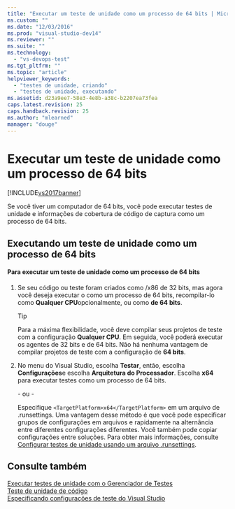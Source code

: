 ```yaml
---
title: "Executar um teste de unidade como um processo de 64 bits | Microsoft Docs"
ms.custom: ""
ms.date: "12/03/2016"
ms.prod: "visual-studio-dev14"
ms.reviewer: ""
ms.suite: ""
ms.technology: 
  - "vs-devops-test"
ms.tgt_pltfrm: ""
ms.topic: "article"
helpviewer_keywords: 
  - "testes de unidade, criando"
  - "testes de unidade, executando"
ms.assetid: d23a9ee7-58e3-4e8b-a38c-b2207ea73fea
caps.latest.revision: 25
caps.handback.revision: 25
ms.author: "mlearned"
manager: "douge"
---
```

# Executar um teste de unidade como um processo de 64 bits
[!INCLUDE[vs2017banner](../code-quality/includes/vs2017banner.md)]

Se você tiver um computador de 64 bits, você pode executar testes de unidade e informações de cobertura de código de captura como um processo de 64 bits.  
  
## Executando um teste de unidade como um processo de 64 bits  
  
#### Para executar um teste de unidade como um processo de 64 bits  
  
1.  Se seu código ou teste foram criados como \/x86 de 32 bits, mas agora você deseja executar o como um processo de 64 bits, recompilar\-lo como **Qualquer CPU**opcionalmente, ou como **de 64 bits**.  
  
    > [!TIP]
    >  Para a máxima flexibilidade, você deve compilar seus projetos de teste com a configuração **Qualquer CPU**.  Em seguida, você poderá executar os agentes de 32 bits e de 64 bits.  Não há nenhuma vantagem de compilar projetos de teste com a configuração de **64 bits**.  
  
2.  No menu do Visual Studio, escolha **Testar**, então, escolha **Configurações**e escolha **Arquitetura do Processador**.  Escolha **x64** para executar testes como um processo de 64 bits.  
  
     \- ou \-  
  
     Especifique `<TargetPlatform>x64</TargetPlatform>` em um arquivo de .runsettings.  Uma vantagem desse método é que você pode especificar grupos de configurações em arquivos e rapidamente na alternância entre diferentes configurações diferentes.  Você também pode copiar configurações entre soluções.  Para obter mais informações, consulte [Configurar testes de unidade usando um arquivo .runsettings](../test/configure-unit-tests-by-using-a-dot-runsettings-file.md).  
  
## Consulte também  
 [Executar testes de unidade com o Gerenciador de Testes](../test/run-unit-tests-with-test-explorer.md)   
 [Teste de unidade de código](../test/unit-test-your-code.md)   
 [Especificando configurações de teste do Visual Studio](/devops-test-docs/test/specifying-test-settings-for-visual-studio-tests)